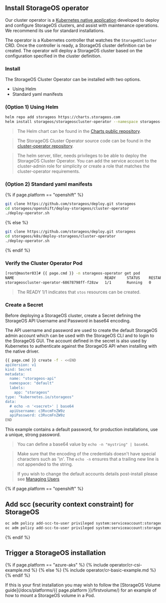 ## Install StorageOS operator

Our cluster operator is a [Kubernetes native
application](https://kubernetes.io/docs/concepts/extend-kubernetes/extend-cluster/)
developed to deploy and configure StorageOS clusters, and assist with
maintenance operations. We recommend its use for standard installations. 

The operator is a Kubernetes controller that watches the `StorageOSCluster`
CRD. Once the controller is ready, a StorageOS cluster definition can be
created. The operator will deploy a StorageOS cluster based on the
configuration specified in the cluster definition.

### Install

The StorageOS Cluster Operator can be installed with two options.

* Using Helm
* Standard yaml manifests


### (Option 1) Using Helm
```bash
helm repo add storageos https://charts.storageos.com
helm install storageos/storageoscluster-operator --namespace storageos-operator
```

> The Helm chart can be found in the [Charts public
> repository](https://github.com/storageos/charts).

> The StorageOS Cluster Operator source code can be found in the
> [cluster-operator repository](https://github.com/storageos/cluster-operator).

> The helm server, tiller, needs privileges to be able to deploy the StorageOS
> Cluster Operator. You can add the service account to the cluster-admin role
> for simplicity or create a role that matches the cluster-operator requirements.


### (Option 2) Standard yaml manifests

{% if page.platform == "openshift" %}
```bash
git clone https://github.com/storageos/deploy.git storageos
cd storageos/openshift/deploy-storageos/cluster-operator
./deploy-operator.sh
```
{% else %}
```bash
git clone https://github.com/storageos/deploy.git storageos
cd storageos/k8s/deploy-storageos/cluster-operator
./deploy-operator.sh
```
{% endif %}


### Verify the Cluster Operator Pod
```bash
[root@master03]# {{ page.cmd }} -n storageos-operator get pod
NAME                                         READY     STATUS    RESTARTS   AGE
storageoscluster-operator-68678798ff-f28zw   1/1       Running   0          3m
```

> The READY 1/1 indicates that `stos` resources can be created.

### Create a Secret

Before deploying a StorageOS cluster, create a Secret defining the StorageOS
API Username and Password in base64 encoding. 

The API username and password are used to create the default StorageOS admin
account which can be used with the StorageOS CLI and to login to the StorageOS
GUI. The account defined in the secret is also used by Kubernetes to
authenticate against the StorageOS API when installing with the native driver.

```bash
{{ page.cmd }} create -f - <<END
apiVersion: v1
kind: Secret
metadata:
  name: "storageos-api"
  namespace: "default"
  labels:
    app: "storageos"
type: "kubernetes.io/storageos"
data:
  # echo -n '<secret>' | base64
  apiUsername: c3RvcmFnZW9z
  apiPassword: c3RvcmFnZW9z
END
```

This example contains a default password, for production installations, use a
unique, strong password.

> You can define a base64 value by `echo -n "mystring" | base64`.

> Make sure that the encoding of the credentials doesn't have special characters such as '\n'.
> The `echo -n` ensures that a trailing new line is not appended to the string.

> If you wish to change the default accounts details post-install please see [Managing
> Users](/docs/operations/users#altering-the-storageos-api-account)

{% if page.platform == "openshift" %}
## Add scc (security context constraint) for StorageOS

```bash
oc adm policy add-scc-to-user privileged system:serviceaccount:storageos:storageos-daemonset-sa
oc adm policy add-scc-to-user privileged system:serviceaccount:storageos:storageos-statefulset-sa
```
{% endif %}

## Trigger a StorageOS installation

{% if page.platform == "azure-aks" %}
{% include operator/cr-csi-example.md %}
{% else %}
{% include operator/cr-basic-example.md %}
{% endif %}

If this is your first installation you may wish to follow the [StorageOS
Volume guide](/docs/platforms/{{ page.platform }}/firstvolume/) for an example of how
to mount a StorageOS volume in a Pod. 

